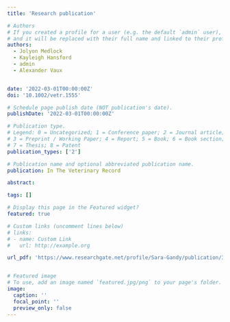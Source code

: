 ```yaml
---
title: 'Research publication'

# Authors
# If you created a profile for a user (e.g. the default `admin` user), write the username (folder name) here
# and it will be replaced with their full name and linked to their profile.
authors:
  - Jolyon Medlock
  - Kayleigh Hansford
  - admin
  - Alexander Vaux


date: '2022-03-01T00:00:00Z'
doi: '10.1002/vetr.1555'

# Schedule page publish date (NOT publication's date).
publishDate: '2022-03-01T00:00:00Z'

# Publication type.
# Legend: 0 = Uncategorized; 1 = Conference paper; 2 = Journal article;
# 3 = Preprint / Working Paper; 4 = Report; 5 = Book; 6 = Book section;
# 7 = Thesis; 8 = Patent
publication_types: ['2']

# Publication name and optional abbreviated publication name.
publication: In The Veterinary Record

abstract: 

tags: []

# Display this page in the Featured widget?
featured: true

# Custom links (uncomment lines below)
# links:
# - name: Custom Link
#   url: http://example.org

url_pdf: 'https://www.researchgate.net/profile/Sara-Gandy/publication/359032178_Managing_red_sheep_ticks_in_Sussex/links/62763eca2f9ccf58eb34605f/Managing-red-sheep-ticks-in-Sussex.pdf'


# Featured image
# To use, add an image named `featured.jpg/png` to your page's folder.
image:
  caption: ''
  focal_point: ''
  preview_only: false
---
```

